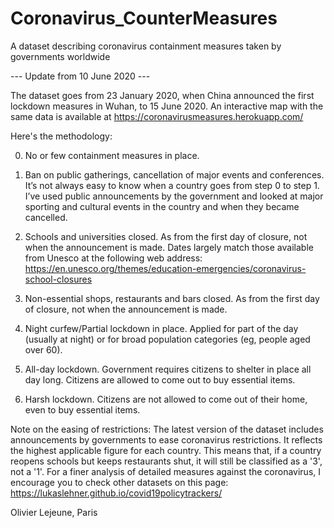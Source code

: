 # Coronavirus_CounterMeasures
A dataset describing coronavirus containment measures taken by governments worldwide

--- Update from 10 June 2020 ---

The dataset goes from 23 January 2020, when China announced the first lockdown measures in Wuhan, to 15 June 2020. An interactive map with the same data is available at https://coronavirusmeasures.herokuapp.com/

Here's the methodology:

0. No or few containment measures in place.

1. Ban on public gatherings, cancellation of major events and conferences. It’s not always easy to know when a country goes from step 0 to step 1. I’ve used public announcements by the government and looked at major sporting and cultural events in the country and when they became cancelled.

2. Schools and universities closed. As from the first day of closure, not when the announcement is made. Dates largely match those available from Unesco at the following web address: https://en.unesco.org/themes/education-emergencies/coronavirus-school-closures

3. Non-essential shops, restaurants and bars closed. As from the first day of closure, not when the announcement is made.

4. Night curfew/Partial lockdown in place. Applied for part of the day (usually at night) or for broad population categories (eg, people aged over 60).

5. All-day lockdown. Government requires citizens to shelter in place all day long. Citizens are allowed to come out to buy essential items.

6. Harsh lockdown. Citizens are not allowed to come out of their home, even to buy essential items.

Note on the easing of restrictions:
The latest version of the dataset includes announcements by governments to ease coronavirus restrictions. It reflects the highest applicable figure for each country. This means that, if a country reopens schools but keeps restaurants shut, it will still be classified as a '3', not a '1'. For a finer analysis of detailed measures against the coronavirus, I encourage you to check other datasets on this page: https://lukaslehner.github.io/covid19policytrackers/

Olivier Lejeune, Paris
